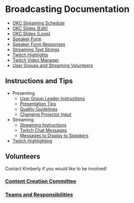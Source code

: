 # Broadcasting Documentation

* [OKC Streaming Schedule](https://docs.google.com/spreadsheets/d/1Ga72YMOD5V038D_4GFYggbuVF-JDu3rOPxHHPaNHu-E)
* [OKC Slides (Edit)](https://docs.google.com/presentation/d/1qZkmUGUilxe-48N8nIuSnRpQB93I9bOfoYmlcqWbvzo)
* [OKC Slides (Loop)](https://docs.google.com/presentation/d/e/2PACX-1vTFePu--LIc359hEpdRz1OVnZ-dc-agcw-DW_8UFEmqtQGu-rS7hK5D6YFkmGsAJ2JuEiKFMSp4_zXm/pub?start=true&loop=true&delayms=10000)
* [Speaker Form](https://goo.gl/forms/8oFiRFWyK41JaSX33)
* [Speaker Form Responses](https://docs.google.com/spreadsheets/d/10d-1TowAgA2WIqUawxwet9GRmhd2XI8zKxREzxqOuyY/)
* [Streaming Text Strings](https://okjed.shinyapps.io/streamingtextstrings/)
* [Twitch Highlights](https://docs.google.com/spreadsheets/d/1cJqVigTtYIMWPtaYsagYzyYBV1EHO1HTTjpYIt_9Nag/)
* [Twitch Video Manager](http://twitch-video-manager.herokuapp.com/)
* [User Groups and Streaming Volunteers](https://docs.google.com/spreadsheets/d/1VkqU4ukKIRQma8J0tLeQL7F2CQxODbeaTTItddvMDag/)

## Instructions and Tips
* Presenting
  * [User Group Leader Instructions](Presenting/User-Group-Leader-Instructions.md)
  * [Presentation Tips](Presenting/Presentation-Tips.md)
  * [Quality Guidelines](Presenting/Stream-Quality-Guidelines.md)
  * [Changing Projector Input](Presenting/Changing-Projector-Input.md)
* Streaming
  * [Streaming Instructions](Streaming/Streaming-Instructions.md)
  * [Twitch Chat Messages](Streaming/Twitch-chat-messages.md)
  * [Messages to Display to Speakers](Streaming/Speaker-Messages.md)
* [Twitch Highlighting](TwitchHighlighting/Twitch&#32;Highlight.md)

## Volunteers
Contact Kimberly if you would like to be involved!

### [Content Creation Committee](https://github.com/techlahoma/committees/blob/master/content-creation.md)

### [Teams and Responsibilities](https://github.com/techlahoma/broadcasting/blob/master/teams.md)
